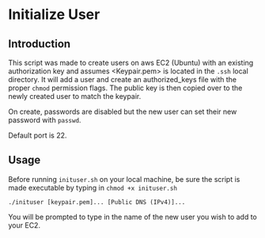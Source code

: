 Initialize User
===============

Introduction
------------
This script was made to create users on aws EC2 (Ubuntu) with an existing authorization 
key and assumes <Keypair.pem> is located in the ``.ssh`` local directory. It will add a
user and create an authorized_keys file with the proper ``chmod`` permission flags. The
public key is then copied over to the newly created user to match the keypair.

On create, passwords are disabled but the new user can set their new password with ``passwd``.

Default port is 22.

Usage
-----
Before running ``inituser.sh`` on your local machine, be sure the script is made 
executable by typing in ``chmod +x inituser.sh``

``./inituser [keypair.pem]... [Public DNS (IPv4)]...``

You will be prompted to type in the name of the new user you wish to add to your EC2.

